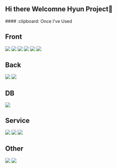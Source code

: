 ## Hi there Welcomne Hyun Project👋

<!--
**dlguswo1/dlguswo1** is a ✨ _special_ ✨ repository because its `README.md` (this file) appears on your GitHub profile.

Here are some ideas to get you started:

- 🔭 I’m currently working on ...
- 🌱 I’m currently learning ...
- 👯 I’m looking to collaborate on ...
- 🤔 I’m looking for help with ...
- 💬 Ask me about ...
- 📫 How to reach me: ...
- 😄 Pronouns: ...
- ⚡ Fun fact: ...
-->


<div>
####  :clipboard: Once I've Used 
  

## Front
<img src="https://img.shields.io/badge/HTML5-E34F26?style=for-the-badge&logo=HTML5&logoColor=white">
<img src="https://img.shields.io/badge/CSS3-1572B6?style=for-the-badge&logo=CSS3&logoColor=white"> 
<img src="https://img.shields.io/badge/react-61DAFB?style=flat&logo=react&logoColor=black">


<img src="https://img.shields.io/badge/HTML5-E34F26?style=flat&logo=HTML5&logoColor=white" />
<img src="https://img.shields.io/badge/CSS3-1572B6?style=flat&logo=CSS3&logoColor=white" />
<img src="https://img.shields.io/badge/JavaScript-F7DF1E?style=flat&logo=JavaScript&logoColor=white" />

<br>

## Back
<img src="https://img.shields.io/badge/JAVA-007396?style=flat&logo=Java&logoColor=white">
<img src="https://img.shields.io/badge/Spring-6DB33F?style=flat&logo=Spring&logoColor=white">


 ## DB
 <img src="https://img.shields.io/badge/MariaDB-003545?style=flat-square&logo=mariaDB&logoColor=white"/>

 ## Service
 <img src="https://img.shields.io/badge/Eclipse-2C2255?style=flat&logo=Eclipse%20IDE&logoColor=white">
 <img src="https://img.shields.io/badge/VSCode-007ACC?style=flat&logo=VisualStudioCode&logoColor=white">
 <img src="https://img.shields.io/badge/IntelliJ%20IDEAE-000000?style=flat&logo=EclipseIDE&logoColor=white" />

 ## Other
 <img src="https://img.shields.io/badge/aws-232F3E?style=flat&logo=Amazon aws&logoColor=white">
<img src="https://img.shields.io/badge/github-181717?style=flat&logo=github&logoColor=white">

   <br/>
   <br/>
</div>
